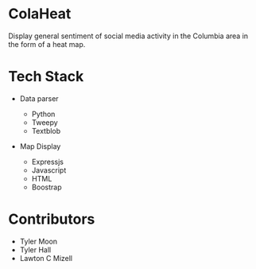 # ColaHeat

Display general sentiment of social media activity in the Columbia area in the form of a heat map.

# Tech Stack
- Data parser
  - Python
  - Tweepy
  - Textblob

- Map Display
  - Expressjs
  - Javascript
  - HTML
  - Boostrap

# Contributors
  - Tyler Moon
  - Tyler Hall
  - Lawton C Mizell
